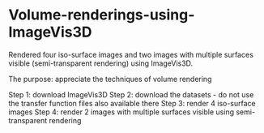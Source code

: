 # Volume-renderings-using-ImageVis3D
Rendered four iso-surface images and two images with multiple surfaces visible (semi-transparent rendering) using ImageVis3D.


The purpose: appreciate the techniques of volume rendering

Step 1: download ImageVis3D
Step 2: download the datasets - do not use the transfer function files also available there
Step 3: render 4 iso-surface images
Step 4: render 2 images with multiple surfaces visible using semi-transparent rendering
